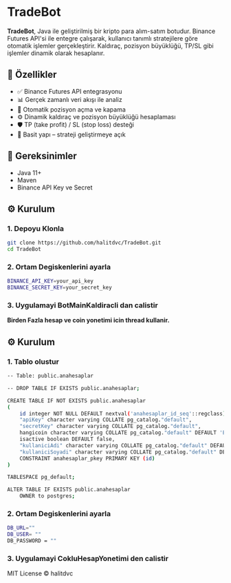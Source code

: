 # TradeBot

**TradeBot**, Java ile geliştirilmiş bir kripto para alım-satım botudur. Binance Futures API'si ile entegre çalışarak, kullanıcı tanımlı stratejilere göre otomatik işlemler gerçekleştirir. Kaldıraç, pozisyon büyüklüğü, TP/SL gibi işlemler dinamik olarak hesaplanır.

## 🚀 Özellikler

- ✅ Binance Futures API entegrasyonu
- 📊 Gerçek zamanlı veri akışı ile analiz
- 🧠 Otomatik pozisyon açma ve kapama
- ⚙️ Dinamik kaldıraç ve pozisyon büyüklüğü hesaplaması
- 🛡️ TP (take profit) / SL (stop loss) desteği
- 📁 Basit yapı – strateji geliştirmeye açık

## 🔧 Gereksinimler

- Java 11+
- Maven
- Binance API Key ve Secret

## ⚙️ Kurulum

### 1. Depoyu Klonla

```bash
git clone https://github.com/halitdvc/TradeBot.git
cd TradeBot
```

### 2. Ortam Degiskenlerini ayarla

```bash
BINANCE_API_KEY=your_api_key
BINANCE_SECRET_KEY=your_secret_key
```

### 3. Uygulamayi BotMainKaldiracli dan calistir




**Birden Fazla hesap ve coin yonetimi icin thread kullanir.**

## ⚙️ Kurulum

### 1. Tablo olustur

```bash
-- Table: public.anahesaplar

-- DROP TABLE IF EXISTS public.anahesaplar;

CREATE TABLE IF NOT EXISTS public.anahesaplar
(
    id integer NOT NULL DEFAULT nextval('anahesaplar_id_seq'::regclass),
    "apiKey" character varying COLLATE pg_catalog."default",
    "secretKey" character varying COLLATE pg_catalog."default",
    hangicoin character varying COLLATE pg_catalog."default" DEFAULT 'ETHUSDC'::character varying,
    isactive boolean DEFAULT false,
    "kullaniciAdi" character varying COLLATE pg_catalog."default" DEFAULT 'halit'::character varying,
    "kullaniciSoyadi" character varying COLLATE pg_catalog."default" DEFAULT 'deveci'::character varying,
    CONSTRAINT anahesaplar_pkey PRIMARY KEY (id)
)

TABLESPACE pg_default;

ALTER TABLE IF EXISTS public.anahesaplar
    OWNER to postgres;
```

### 2. Ortam Degiskenlerini ayarla

```bash
DB_URL=""
DB_USER= ""
DB_PASSWORD = ""
```
### 3. Uygulamayi CokluHesapYonetimi den calistir


MIT License © halitdvc
